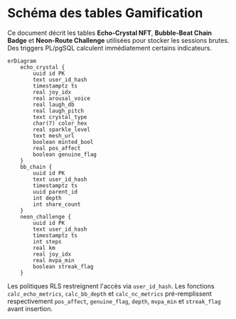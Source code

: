 # Schéma des tables Gamification

Ce document décrit les tables **Echo-Crystal NFT**, **Bubble-Beat Chain Badge** et **Neon-Route Challenge** utilisées pour stocker les sessions brutes. Des triggers PL/pgSQL calculent immédiatement certains indicateurs.

```mermaid
erDiagram
    echo_crystal {
        uuid id PK
        text user_id_hash
        timestamptz ts
        real joy_idx
        real arousal_voice
        real laugh_db
        real laugh_pitch
        text crystal_type
        char(7) color_hex
        real sparkle_level
        text mesh_url
        boolean minted_bool
        real pos_affect
        boolean genuine_flag
    }
    bb_chain {
        uuid id PK
        text user_id_hash
        timestamptz ts
        uuid parent_id
        int depth
        int share_count
    }
    neon_challenge {
        uuid id PK
        text user_id_hash
        timestamptz ts
        int steps
        real km
        real joy_idx
        real mvpa_min
        boolean streak_flag
    }
```

Les politiques RLS restreignent l'accès via `user_id_hash`. Les fonctions `calc_echo_metrics`, `calc_bb_depth` et `calc_nc_metrics` pré-remplissent respectivement `pos_affect`, `genuine_flag`, `depth`, `mvpa_min` et `streak_flag` avant insertion.
